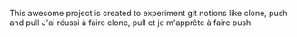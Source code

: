This awesome project is created to experiment git notions like clone,  push and pull
J'ai réussi à faire clone, pull et je m'apprête à faire push
